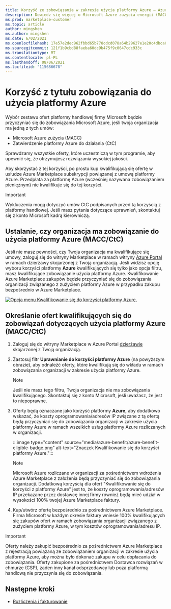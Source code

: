 ```yaml
---
title: Korzyść ze zobowiązania w zakresie użycia platformy Azure — Azure Marketplace
description: Dowiedz się więcej o Microsoft Azure zużycia energii (MACC), jak określić, czy Twoja organizacja ma możliwość znalezienia ofert w usługach Azure Portal które kwalifikują się do korzyści platformy Azure.
ms.prod: marketplace-customer
ms.topic: article
author: mingshen
ms.author: mingshen
ms.date: 6/02/2021
ms.openlocfilehash: 17e57e2dec962fbbd65b778cdcd078a64b29627e1e20c4dbca0b4c1a26ec2808
ms.sourcegitcommit: 121f1b9cbd88faeba60dc9b475f9c0647cdc933c
ms.translationtype: MT
ms.contentlocale: pl-PL
ms.lasthandoff: 08/06/2021
ms.locfileid: "115686678"
---
```

# <a name="azure-consumption-commitment-benefit"></a>Korzyść z tytułu zobowiązania do użycia platformy Azure

Wybór zestawu ofert platformy handlowej firmy Microsoft będzie przyczyniać się do zobowiązania Microsoft Azure, jeśli twoja organizacja ma jedną z tych umów:

- Microsoft Azure zużycia (MACC)
- Zatwierdzenie platformy Azure do działania (CtC)

Sprawdzamy wszystkie oferty, które uczestniczą w tym programie, aby upewnić się, że otrzymujesz rozwiązania wysokiej jakości.

Aby skorzystać z tej korzyści, po prostu kup kwalifikującą się ofertę w usłudze Azure Marketplace subskrypcji powiązanej z umową platformy Azure. Przedpłata za platformę Azure (wcześniej nazywana zobowiązaniem pieniężnym) nie kwalifikuje się do tej korzyści.

> [!IMPORTANT]
> Wykluczenia mogą dotyczyć umów CtC podpisanych przed tą korzyścią z platformy handlowej. Jeśli masz pytania dotyczące uprawnień, skontaktuj się z konto Microsoft kadrą kierowniczą.

## <a name="determine-if-your-organization-has-an-azure-consumption-commitment-maccctc"></a>Ustalanie, czy organizacja ma zobowiązanie do użycia platformy Azure (MACC/CtC)

Jeśli nie masz pewności, czy Twoja organizacja ma kwalifikujące się umowy, zaloguj się do witryny Marketplace w ramach witryny [Azure Portal](https://ms.portal.azure.com/#blade/Microsoft_Azure_Marketplace/MarketplaceOffersBlade/selectedMenuItemId/home) w ramach dzierżawy skojarzonej z Twoją organizacją. Jeśli widzisz opcję wyboru korzyści platformy **Azure** kwalifikujących się tylko jako opcja filtru, masz kwalifikujące zobowiązanie użycia platformy Azure. Kwalifikowanie Azure Marketplace zakupów będzie przyczyniać się do zobowiązania organizacji związanego z zużyciem platformy Azure w przypadku zakupu bezpośrednio w Azure Marketplace.

[![Opcja menu Kwalifikowanie się do korzyści platformy Azure.](media/azure-benefit/azure-benefit-eligible.png)](media/azure-benefit/azure-benefit-eligible.png#lightbox)

## <a name="determine-which-offers-are-eligible-for-azure-consumption-commitments-maccctc"></a>Określanie ofert kwalifikujących się do zobowiązań dotyczących użycia platformy Azure (MACC/CtC)

1. Zaloguj się do witryny Marketplace w Azure Portal [dzierżawie](https://ms.portal.azure.com/#blade/Microsoft_Azure_Marketplace/MarketplaceOffersBlade/selectedMenuItemId/home) skojarzonej z Twoją organizacją.
2. Zastosuj filtr **Uprawnianie do korzyści platformy Azure** (na powyższym obrazie), aby odnaleźć oferty, które kwalifikują się do wkładu w ramach zobowiązania organizacji w zakresie użycia platformy Azure.

   > [!NOTE]
   > Jeśli nie masz tego filtru, Twoja organizacja nie ma zobowiązania kwalifikującego. Skontaktuj się z konto Microsoft, jeśli uważasz, że jest to niepoprawne.
 
3. Oferty będą oznaczane jako korzyść platformy **Azure,** aby dodatkowo wskazać, że koszty oprogramowania/adresów IP związane z tą ofertą będą przyczyniać się do zobowiązania organizacji w zakresie użycia platformy Azure w ramach wszelkich usług platformy Azure rozliczanych w organizacji.

    :::image type="content" source="media/azure-benefit/azure-benefit-eligible-badge.png" alt-text="Znaczek Kwalifikowanie się do korzyści platformy Azure.":::

   > [!NOTE]
   > Microsoft Azure rozliczane w organizacji za pośrednictwem wdrożenia Azure Marketplace z założenia będą przyczyniać się do zobowiązania organizacji. Dodatkową korzyścią dla ofert "Kwalifikowanie się do korzyści z platformy Azure" jest to, że koszty oprogramowania/adresów IP przekazane przez dostawcę innej firmy również będą mieć udział w wysokości 100% twojej Azure Marketplace faktury.

4. Kup/utwórz ofertę bezpośrednio za pośrednictwem Azure Marketplace. Firma Microsoft w każdym okresie faktury wniesie 100% kwalifikujących się zakupów ofert w ramach zobowiązania organizacji związanego z zużyciem platformy Azure, w tym kosztów oprogramowania/adresu IP.

> [!IMPORTANT]
> Oferty należy zakupić bezpośrednio za pośrednictwem Azure Marketplace z rejestracją powiązaną ze zobowiązaniem organizacji w zakresie użycia platformy Azure, aby można było dokonać zakupu w celu dopłacania do zobowiązania. Oferty zakupione za pośrednictwem Dostawca rozwiązań w chmurze (CSP), żaden inny kanał odsprzedawcy lub poza platformą handlową nie przyczynia się do zobowiązania.

## <a name="next-steps"></a>Następne kroki

- [Rozliczenia i fakturowanie](billing-invoicing.md)
